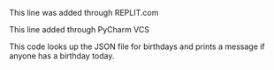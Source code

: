 This line was added through REPLIT.com

This line added through PyCharm VCS

This code looks up the JSON file for birthdays and prints a message if anyone has a birthday today.